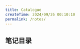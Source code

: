 ```yaml
---
title: Catalogue
createTime: 2024/09/26 00:10:10
permalink: /notes/
---
```

## 笔记目录

<CardGrid>
    <LinkCard icon="https://zh.minecraft.wiki/images/Wiki.png?21467" title="Minecraft" href="/notes/minecraft/前言" />
    <LinkCard icon="fa6-brands:square-git" title="Git Command" href="/notes/git/git_command" />
</CardGrid>
